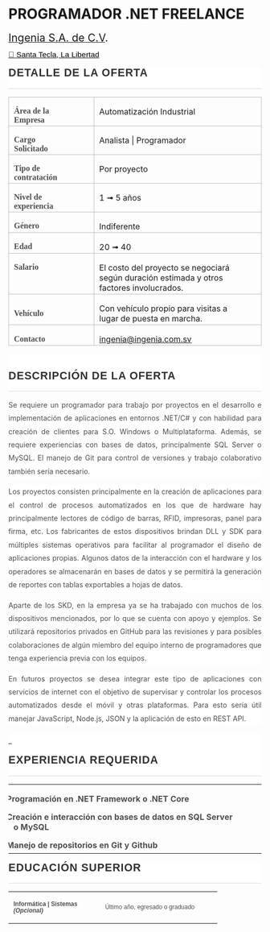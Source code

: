 <!DOCTYPE html PUBLIC "-//W3C//DTD XHTML 1.0 Transitional//EN" "http://www.w3.org/TR/xhtml1/DTD/xhtml1-transitional.dtd">
<html>
<body>

<p class="MsoNormal"><b style="mso-bidi-font-weight:normal">
<h1>PROGRAMADOR .NET FREELANCE</h1></b></p>
<p class="MsoNormal"><a href="http://www.ingenia.com.sv">
<span style="font-size:
16.0pt;mso-bidi-font-size:11.0pt;line-height:107%">Ingenia S.A. de C.V</span></a><span class="MsoHyperlink"><span style="font-size:16.0pt;mso-bidi-font-size:11.0pt;
line-height:107%">.</span></span><span style="font-size:16.0pt;mso-bidi-font-size:
11.0pt;line-height:107%"><o:p></o:p></span></p>
<p class="MsoNormal" style="margin-bottom:12.0pt">
<a href="https://goo.gl/maps/Z5JZFKDNEoeNBhYF8">
<span style="font-size: 11.5pt; line-height: 107%; font-family: &quot;Segoe UI Symbol&quot;,sans-serif; mso-bidi-font-family: &quot;Segoe UI Symbol&quot;; color: windowtext; background: white">
📌 Santa Tecla, La Libertad</span></a><span style="font-size: 11.5pt; line-height: 107%; font-family: &quot;Segoe UI Symbol&quot;,sans-serif; mso-bidi-font-family: &quot;Segoe UI Symbol&quot;; background: white"><o:p></o:p></span></p>
<div style="mso-element: para-border-div; border: none; border-bottom: solid #DADADA 1.0pt; mso-border-bottom-alt: solid #DADADA .75pt; padding: 0cm 0cm 10.0pt 0cm; background: white">
	<p class="MsoNormal" style="margin-top: 12.0pt; margin-right: 0cm; margin-bottom: 3.0pt; margin-left: 0cm; mso-line-height-alt: 12.0pt; mso-outline-level: 2; background: white; border: none; mso-border-bottom-alt: solid #DADADA .75pt; padding: 0cm; mso-padding-alt: 0cm 0cm 10.0pt 0cm">
	<b style="mso-bidi-font-weight:
normal">
	<span style="font-size:16.0pt;mso-bidi-font-size:18.0pt;font-family:
&quot;Arial&quot;,sans-serif;mso-fareast-font-family:&quot;Times New Roman&quot;;color:#323232;
text-transform:uppercase;letter-spacing:.75pt;mso-fareast-language:ES-SV">
	DETALLE DE LA OFERTA<o:p></o:p></span></b></p>
</div>
<table class="MsoNormalTable" border="1" cellspacing="0" cellpadding="0" style="border-collapse:collapse;border:none;mso-border-alt:solid #BFBFBF .5pt;
 mso-border-themecolor:background1;mso-border-themeshade:191;mso-yfti-tbllook:
 1184;mso-border-insideh:.5pt solid #BFBFBF;mso-border-insideh-themecolor:background1;
 mso-border-insideh-themeshade:191;mso-border-insidev:.5pt solid #BFBFBF;
 mso-border-insidev-themecolor:background1;mso-border-insidev-themeshade:191">
	<tr style="mso-yfti-irow:0;mso-yfti-firstrow:yes">
		<td width="189" valign="top" style="width:141.5pt;border:solid #BFBFBF 1.0pt;
  mso-border-themecolor:background1;mso-border-themeshade:191;mso-border-alt:
  solid #BFBFBF .5pt;mso-border-themecolor:background1;mso-border-themeshade:
  191;padding:1.5pt 33.75pt 1.5pt 7.5pt">
		<p class="MsoNormal" style="margin-bottom:0cm;margin-bottom:.0001pt;line-height:
  normal"><b>
		<span style="mso-bidi-font-size:12.0pt;font-family:&quot;Times New Roman&quot;,serif;
  mso-fareast-font-family:&quot;Times New Roman&quot;;color:#4E4E4E;mso-fareast-language:
  ES-SV">Área de la Empresa<o:p></o:p></span></b></p>
		</td>
		<td width="531" valign="top" style="width:398.1pt;border:solid #BFBFBF 1.0pt;
  mso-border-themecolor:background1;mso-border-themeshade:191;border-left:none;
  mso-border-left-alt:solid #BFBFBF .5pt;mso-border-left-themecolor:background1;
  mso-border-left-themeshade:191;mso-border-alt:solid #BFBFBF .5pt;mso-border-themecolor:
  background1;mso-border-themeshade:191;padding:1.5pt 33.75pt 1.5pt 7.5pt">
		<p class="MsoNormal" style="margin-bottom:0cm;margin-bottom:.0001pt;line-height:
  normal">
		<span style="mso-bidi-font-size:12.0pt;mso-fareast-font-family:&quot;Times New Roman&quot;;
  mso-bidi-font-family:&quot;Times New Roman&quot;;mso-fareast-language:ES-SV">
		Automatización Industrial<o:p></o:p></span></p>
		</td>
	</tr>
	<tr style="mso-yfti-irow:1">
		<td width="189" valign="top" style="width:141.5pt;border:solid #BFBFBF 1.0pt;
  mso-border-themecolor:background1;mso-border-themeshade:191;border-top:none;
  mso-border-top-alt:solid #BFBFBF .5pt;mso-border-top-themecolor:background1;
  mso-border-top-themeshade:191;mso-border-alt:solid #BFBFBF .5pt;mso-border-themecolor:
  background1;mso-border-themeshade:191;padding:1.5pt 33.75pt 1.5pt 7.5pt">
		<p class="MsoNormal" style="margin-bottom:0cm;margin-bottom:.0001pt;line-height:
  normal"><b>
		<span style="mso-bidi-font-size:12.0pt;font-family:&quot;Times New Roman&quot;,serif;
  mso-fareast-font-family:&quot;Times New Roman&quot;;color:#4E4E4E;mso-fareast-language:
  ES-SV">Cargo Solicitado<o:p></o:p></span></b></p>
		</td>
		<td width="531" valign="top" style="width:398.1pt;border-top:none;border-left:
  none;border-bottom:solid #BFBFBF 1.0pt;mso-border-bottom-themecolor:background1;
  mso-border-bottom-themeshade:191;border-right:solid #BFBFBF 1.0pt;mso-border-right-themecolor:
  background1;mso-border-right-themeshade:191;mso-border-top-alt:solid #BFBFBF .5pt;
  mso-border-top-themecolor:background1;mso-border-top-themeshade:191;
  mso-border-left-alt:solid #BFBFBF .5pt;mso-border-left-themecolor:background1;
  mso-border-left-themeshade:191;mso-border-alt:solid #BFBFBF .5pt;mso-border-themecolor:
  background1;mso-border-themeshade:191;padding:1.5pt 33.75pt 1.5pt 7.5pt">
		<p class="MsoNormal" style="margin-bottom:0cm;margin-bottom:.0001pt;line-height:
  normal">
		<span style="mso-bidi-font-size:12.0pt;mso-fareast-font-family:&quot;Times New Roman&quot;;
  mso-bidi-font-family:&quot;Times New Roman&quot;;mso-fareast-language:ES-SV">
		Analista | Programador<o:p></o:p></span></p>
		</td>
	</tr>
	<tr style="mso-yfti-irow:2">
		<td width="189" valign="top" style="width:141.5pt;border:solid #BFBFBF 1.0pt;
  mso-border-themecolor:background1;mso-border-themeshade:191;border-top:none;
  mso-border-top-alt:solid #BFBFBF .5pt;mso-border-top-themecolor:background1;
  mso-border-top-themeshade:191;mso-border-alt:solid #BFBFBF .5pt;mso-border-themecolor:
  background1;mso-border-themeshade:191;padding:1.5pt 33.75pt 1.5pt 7.5pt">
		<p class="MsoNormal" style="margin-bottom:0cm;margin-bottom:.0001pt;line-height:
  normal"><b>
		<span style="mso-bidi-font-size:12.0pt;font-family:&quot;Times New Roman&quot;,serif;
  mso-fareast-font-family:&quot;Times New Roman&quot;;color:#4E4E4E;mso-fareast-language:
  ES-SV">Tipo de contratación<o:p></o:p></span></b></p>
		</td>
		<td width="531" valign="top" style="width:398.1pt;border-top:none;border-left:
  none;border-bottom:solid #BFBFBF 1.0pt;mso-border-bottom-themecolor:background1;
  mso-border-bottom-themeshade:191;border-right:solid #BFBFBF 1.0pt;mso-border-right-themecolor:
  background1;mso-border-right-themeshade:191;mso-border-top-alt:solid #BFBFBF .5pt;
  mso-border-top-themecolor:background1;mso-border-top-themeshade:191;
  mso-border-left-alt:solid #BFBFBF .5pt;mso-border-left-themecolor:background1;
  mso-border-left-themeshade:191;mso-border-alt:solid #BFBFBF .5pt;mso-border-themecolor:
  background1;mso-border-themeshade:191;padding:1.5pt 33.75pt 1.5pt 7.5pt">
		<p class="MsoNormal" style="margin-bottom:0cm;margin-bottom:.0001pt;line-height:
  normal">
		<span style="mso-bidi-font-size:12.0pt;mso-fareast-font-family:&quot;Times New Roman&quot;;
  mso-bidi-font-family:&quot;Times New Roman&quot;;mso-fareast-language:ES-SV">
		Por proyecto<o:p></o:p></span></p>
		</td>
	</tr>
	<tr style="mso-yfti-irow:3">
		<td width="189" valign="top" style="width:141.5pt;border:solid #BFBFBF 1.0pt;
  mso-border-themecolor:background1;mso-border-themeshade:191;border-top:none;
  mso-border-top-alt:solid #BFBFBF .5pt;mso-border-top-themecolor:background1;
  mso-border-top-themeshade:191;mso-border-alt:solid #BFBFBF .5pt;mso-border-themecolor:
  background1;mso-border-themeshade:191;padding:1.5pt 33.75pt 1.5pt 7.5pt">
		<p class="MsoNormal" style="margin-bottom:0cm;margin-bottom:.0001pt;line-height:
  normal"><b>
		<span style="mso-bidi-font-size:12.0pt;font-family:&quot;Times New Roman&quot;,serif;
  mso-fareast-font-family:&quot;Times New Roman&quot;;color:#4E4E4E;mso-fareast-language:
  ES-SV">Nivel de experiencia<o:p></o:p></span></b></p>
		</td>
		<td width="531" valign="top" style="width:398.1pt;border-top:none;border-left:
  none;border-bottom:solid #BFBFBF 1.0pt;mso-border-bottom-themecolor:background1;
  mso-border-bottom-themeshade:191;border-right:solid #BFBFBF 1.0pt;mso-border-right-themecolor:
  background1;mso-border-right-themeshade:191;mso-border-top-alt:solid #BFBFBF .5pt;
  mso-border-top-themecolor:background1;mso-border-top-themeshade:191;
  mso-border-left-alt:solid #BFBFBF .5pt;mso-border-left-themecolor:background1;
  mso-border-left-themeshade:191;mso-border-alt:solid #BFBFBF .5pt;mso-border-themecolor:
  background1;mso-border-themeshade:191;padding:1.5pt 33.75pt 1.5pt 7.5pt">
		<p class="MsoNormal" style="margin-bottom:0cm;margin-bottom:.0001pt;line-height:
  normal">
		<span style="mso-bidi-font-size:12.0pt;mso-fareast-font-family:&quot;Times New Roman&quot;;
  mso-bidi-font-family:&quot;Times New Roman&quot;;mso-fareast-language:ES-SV">1
		</span>
		<span style="mso-bidi-font-size:12.0pt;font-family:&quot;Segoe UI Symbol&quot;,sans-serif;
  mso-fareast-font-family:&quot;Times New Roman&quot;;mso-bidi-font-family:&quot;Segoe UI Symbol&quot;;
  mso-fareast-language:ES-SV">➟</span><span style="mso-bidi-font-size:12.0pt;
  mso-fareast-font-family:&quot;Times New Roman&quot;;mso-bidi-font-family:&quot;Times New Roman&quot;;
  mso-fareast-language:ES-SV"> 5 años<o:p></o:p></span></p>
		</td>
	</tr>
	<tr style="mso-yfti-irow:4">
		<td width="189" valign="top" style="width:141.5pt;border:solid #BFBFBF 1.0pt;
  mso-border-themecolor:background1;mso-border-themeshade:191;border-top:none;
  mso-border-top-alt:solid #BFBFBF .5pt;mso-border-top-themecolor:background1;
  mso-border-top-themeshade:191;mso-border-alt:solid #BFBFBF .5pt;mso-border-themecolor:
  background1;mso-border-themeshade:191;padding:1.5pt 33.75pt 1.5pt 7.5pt">
		<p class="MsoNormal" style="margin-bottom:0cm;margin-bottom:.0001pt;line-height:
  normal"><b>
		<span style="mso-bidi-font-size:12.0pt;font-family:&quot;Times New Roman&quot;,serif;
  mso-fareast-font-family:&quot;Times New Roman&quot;;color:#4E4E4E;mso-fareast-language:
  ES-SV">Género<o:p></o:p></span></b></p>
		</td>
		<td width="531" valign="top" style="width:398.1pt;border-top:none;border-left:
  none;border-bottom:solid #BFBFBF 1.0pt;mso-border-bottom-themecolor:background1;
  mso-border-bottom-themeshade:191;border-right:solid #BFBFBF 1.0pt;mso-border-right-themecolor:
  background1;mso-border-right-themeshade:191;mso-border-top-alt:solid #BFBFBF .5pt;
  mso-border-top-themecolor:background1;mso-border-top-themeshade:191;
  mso-border-left-alt:solid #BFBFBF .5pt;mso-border-left-themecolor:background1;
  mso-border-left-themeshade:191;mso-border-alt:solid #BFBFBF .5pt;mso-border-themecolor:
  background1;mso-border-themeshade:191;padding:1.5pt 33.75pt 1.5pt 7.5pt">
		<p class="MsoNormal" style="margin-bottom:0cm;margin-bottom:.0001pt;line-height:
  normal">
		<span style="mso-bidi-font-size:12.0pt;mso-fareast-font-family:&quot;Times New Roman&quot;;
  mso-bidi-font-family:&quot;Times New Roman&quot;;mso-fareast-language:ES-SV">
		Indiferente<o:p></o:p></span></p>
		</td>
	</tr>
	<tr style="mso-yfti-irow:5">
		<td width="189" valign="top" style="width:141.5pt;border:solid #BFBFBF 1.0pt;
  mso-border-themecolor:background1;mso-border-themeshade:191;border-top:none;
  mso-border-top-alt:solid #BFBFBF .5pt;mso-border-top-themecolor:background1;
  mso-border-top-themeshade:191;mso-border-alt:solid #BFBFBF .5pt;mso-border-themecolor:
  background1;mso-border-themeshade:191;padding:1.5pt 33.75pt 1.5pt 7.5pt">
		<p class="MsoNormal" style="margin-bottom:0cm;margin-bottom:.0001pt;line-height:
  normal"><b>
		<span style="mso-bidi-font-size:12.0pt;font-family:&quot;Times New Roman&quot;,serif;
  mso-fareast-font-family:&quot;Times New Roman&quot;;color:#4E4E4E;mso-fareast-language:
  ES-SV">Edad<u><o:p></o:p></u></span></b></p>
		</td>
		<td width="531" valign="top" style="width:398.1pt;border-top:none;border-left:
  none;border-bottom:solid #BFBFBF 1.0pt;mso-border-bottom-themecolor:background1;
  mso-border-bottom-themeshade:191;border-right:solid #BFBFBF 1.0pt;mso-border-right-themecolor:
  background1;mso-border-right-themeshade:191;mso-border-top-alt:solid #BFBFBF .5pt;
  mso-border-top-themecolor:background1;mso-border-top-themeshade:191;
  mso-border-left-alt:solid #BFBFBF .5pt;mso-border-left-themecolor:background1;
  mso-border-left-themeshade:191;mso-border-alt:solid #BFBFBF .5pt;mso-border-themecolor:
  background1;mso-border-themeshade:191;padding:1.5pt 33.75pt 1.5pt 7.5pt">
		<p class="MsoNormal" style="margin-bottom:0cm;margin-bottom:.0001pt;line-height:
  normal">
		<span style="mso-bidi-font-size:12.0pt;mso-fareast-font-family:&quot;Times New Roman&quot;;
  mso-bidi-font-family:&quot;Times New Roman&quot;;mso-fareast-language:ES-SV">
		20 </span>
		<span style="mso-bidi-font-size:12.0pt;font-family:&quot;Segoe UI Symbol&quot;,sans-serif;
  mso-fareast-font-family:&quot;Times New Roman&quot;;mso-bidi-font-family:&quot;Segoe UI Symbol&quot;;
  mso-fareast-language:ES-SV">➟</span><span style="mso-bidi-font-size:12.0pt;
  mso-fareast-font-family:&quot;Times New Roman&quot;;mso-bidi-font-family:&quot;Times New Roman&quot;;
  mso-fareast-language:ES-SV"> 40<o:p></o:p></span></p>
		</td>
	</tr>
	<tr style="mso-yfti-irow:6">
		<td width="189" valign="top" style="width:141.5pt;border:solid #BFBFBF 1.0pt;
  mso-border-themecolor:background1;mso-border-themeshade:191;border-top:none;
  mso-border-top-alt:solid #BFBFBF .5pt;mso-border-top-themecolor:background1;
  mso-border-top-themeshade:191;mso-border-alt:solid #BFBFBF .5pt;mso-border-themecolor:
  background1;mso-border-themeshade:191;padding:1.5pt 33.75pt 1.5pt 7.5pt">
		<p class="MsoNormal" style="margin-bottom:0cm;margin-bottom:.0001pt;line-height:
  normal"><b>
		<span style="mso-bidi-font-size:12.0pt;font-family:&quot;Times New Roman&quot;,serif;
  mso-fareast-font-family:&quot;Times New Roman&quot;;color:#4E4E4E;mso-fareast-language:
  ES-SV">Salario<o:p></o:p></span></b></p>
		</td>
		<td width="531" valign="top" style="width:398.1pt;border-top:none;border-left:
  none;border-bottom:solid #BFBFBF 1.0pt;mso-border-bottom-themecolor:background1;
  mso-border-bottom-themeshade:191;border-right:solid #BFBFBF 1.0pt;mso-border-right-themecolor:
  background1;mso-border-right-themeshade:191;mso-border-top-alt:solid #BFBFBF .5pt;
  mso-border-top-themecolor:background1;mso-border-top-themeshade:191;
  mso-border-left-alt:solid #BFBFBF .5pt;mso-border-left-themecolor:background1;
  mso-border-left-themeshade:191;mso-border-alt:solid #BFBFBF .5pt;mso-border-themecolor:
  background1;mso-border-themeshade:191;padding:1.5pt 33.75pt 1.5pt 7.5pt">
		<p class="MsoNormal" style="margin-bottom:0cm;margin-bottom:.0001pt;line-height:
  normal">
		<span style="mso-bidi-font-size:12.0pt;mso-fareast-font-family:&quot;Times New Roman&quot;;
  mso-bidi-font-family:&quot;Times New Roman&quot;;mso-fareast-language:ES-SV">
		El costo del proyecto se negociará según duración estimada y otros 
		factores involucrados.<o:p></o:p></span></p>
		</td>
	</tr>
	<tr style="mso-yfti-irow:7">
		<td width="189" style="width:141.5pt;border:solid #BFBFBF 1.0pt;mso-border-themecolor:
  background1;mso-border-themeshade:191;border-top:none;mso-border-top-alt:
  solid #BFBFBF .5pt;mso-border-top-themecolor:background1;mso-border-top-themeshade:
  191;mso-border-alt:solid #BFBFBF .5pt;mso-border-themecolor:background1;
  mso-border-themeshade:191;padding:1.5pt 33.75pt 1.5pt 7.5pt">
		<p class="MsoNormal" style="margin-bottom:0cm;margin-bottom:.0001pt;line-height:
  normal"><b>
		<span style="mso-bidi-font-size:12.0pt;font-family:&quot;Times New Roman&quot;,serif;
  mso-fareast-font-family:&quot;Times New Roman&quot;;color:#4E4E4E;mso-fareast-language:
  ES-SV">Vehículo<o:p></o:p></span></b></p>
		</td>
		<td width="531" style="width:398.1pt;border-top:none;border-left:none;
  border-bottom:solid #BFBFBF 1.0pt;mso-border-bottom-themecolor:background1;
  mso-border-bottom-themeshade:191;border-right:solid #BFBFBF 1.0pt;mso-border-right-themecolor:
  background1;mso-border-right-themeshade:191;mso-border-top-alt:solid #BFBFBF .5pt;
  mso-border-top-themecolor:background1;mso-border-top-themeshade:191;
  mso-border-left-alt:solid #BFBFBF .5pt;mso-border-left-themecolor:background1;
  mso-border-left-themeshade:191;mso-border-alt:solid #BFBFBF .5pt;mso-border-themecolor:
  background1;mso-border-themeshade:191;padding:1.5pt 33.75pt 1.5pt 7.5pt">
		<p class="MsoNormal" style="margin-bottom:0cm;margin-bottom:.0001pt;line-height:
  normal">
		<span style="mso-bidi-font-size:12.0pt;mso-fareast-font-family:&quot;Times New Roman&quot;;
  mso-bidi-font-family:&quot;Times New Roman&quot;;mso-fareast-language:ES-SV">
		Con vehículo propio para visitas a lugar de puesta en marcha.<o:p></o:p></span></p>
		</td>
	</tr>
	<tr style="mso-yfti-irow:8;mso-yfti-lastrow:yes">
		<td width="189" style="width:141.5pt;border:solid #BFBFBF 1.0pt;mso-border-themecolor:
  background1;mso-border-themeshade:191;border-top:none;mso-border-top-alt:
  solid #BFBFBF .5pt;mso-border-top-themecolor:background1;mso-border-top-themeshade:
  191;mso-border-alt:solid #BFBFBF .5pt;mso-border-themecolor:background1;
  mso-border-themeshade:191;padding:1.5pt 33.75pt 1.5pt 7.5pt">
		<p class="MsoNormal" style="margin-bottom:0cm;margin-bottom:.0001pt;line-height:
  normal"><b>
		<span style="mso-bidi-font-size:12.0pt;font-family:&quot;Times New Roman&quot;,serif;
  mso-fareast-font-family:&quot;Times New Roman&quot;;color:#4E4E4E;mso-fareast-language:
  ES-SV">Contacto<o:p></o:p></span></b></p>
		</td>
		<td width="531" style="width:398.1pt;border-top:none;border-left:none;
  border-bottom:solid #BFBFBF 1.0pt;mso-border-bottom-themecolor:background1;
  mso-border-bottom-themeshade:191;border-right:solid #BFBFBF 1.0pt;mso-border-right-themecolor:
  background1;mso-border-right-themeshade:191;mso-border-top-alt:solid #BFBFBF .5pt;
  mso-border-top-themecolor:background1;mso-border-top-themeshade:191;
  mso-border-left-alt:solid #BFBFBF .5pt;mso-border-left-themecolor:background1;
  mso-border-left-themeshade:191;mso-border-alt:solid #BFBFBF .5pt;mso-border-themecolor:
  background1;mso-border-themeshade:191;padding:1.5pt 33.75pt 1.5pt 7.5pt">
		<p class="MsoNormal" style="margin-bottom:0cm;margin-bottom:.0001pt;line-height:
  normal"><a href="mailto:ingenia@ingenia.com.sv">
		<span style="mso-bidi-font-size:
  12.0pt;mso-fareast-font-family:&quot;Times New Roman&quot;;mso-bidi-font-family:&quot;Times New Roman&quot;;
  mso-fareast-language:ES-SV">ingenia@ingenia.com.sv</span></a><span style="mso-bidi-font-size:12.0pt;mso-fareast-font-family:&quot;Times New Roman&quot;;
  mso-bidi-font-family:&quot;Times New Roman&quot;;mso-fareast-language:ES-SV"><o:p></o:p></span></p>
		</td>
	</tr>
</table>
<div style="mso-element: para-border-div; border: none; border-bottom: solid #DADADA 1.0pt; mso-border-bottom-alt: solid #DADADA .75pt; padding: 0cm 0cm 10.0pt 0cm; background: white">
	<p class="MsoNormal" style="margin-bottom: 0cm; margin-bottom: .0001pt; line-height: normal; mso-outline-level: 2; background: white; border: none; mso-border-bottom-alt: solid #DADADA .75pt; padding: 0cm; mso-padding-alt: 0cm 0cm 10.0pt 0cm">
	<b style="mso-bidi-font-weight:normal">
	<span style="font-family:&quot;Arial&quot;,sans-serif;
mso-fareast-font-family:&quot;Times New Roman&quot;;color:#323232;text-transform:uppercase;
letter-spacing:.75pt;mso-fareast-language:ES-SV"><o:p>&nbsp;</o:p></span></b></p>
	<p class="MsoNormal" style="margin-top: 12.0pt; margin-right: 0cm; margin-bottom: 3.0pt; margin-left: 0cm; mso-line-height-alt: 12.0pt; mso-outline-level: 2; background: white; border: none; mso-border-bottom-alt: solid #DADADA .75pt; padding: 0cm; mso-padding-alt: 0cm 0cm 10.0pt 0cm">
	<b style="mso-bidi-font-weight:
normal">
	<span style="font-size:16.0pt;mso-bidi-font-size:18.0pt;font-family:
&quot;Arial&quot;,sans-serif;mso-fareast-font-family:&quot;Times New Roman&quot;;color:#323232;
text-transform:uppercase;letter-spacing:.75pt;mso-fareast-language:ES-SV">
	DESCRIPCIÓN DE LA OFERTA<o:p></o:p></span></b></p>
</div>
<p class="MsoNormal" style="text-align: justify; line-height: 19.8pt; background: white">
<span style="mso-bidi-font-family: Arial; color: #4E4E4E; background: white">Se 
requiere un programador para trabajo por proyectos en el desarrollo e 
implementación de aplicaciones en entornos .NET/C# y con habilidad para creación 
de clientes para S.O. Windows o Multiplataforma. Además, se requiere 
experiencias con bases de datos, principalmente SQL Server o MySQL. El manejo de 
Git para control de versiones y trabajo colaborativo también sería necesario.<u><o:p></o:p></u></span></p>
<p class="MsoNormal" style="text-align: justify; line-height: 19.8pt; background: white">
<span style="mso-bidi-font-family: Arial; color: #4E4E4E; background: white">Los 
proyectos consisten principalmente en la creación de aplicaciones para el 
control de procesos automatizados en los que de hardware hay principalmente 
lectores de código de barras, RFID, impresoras, panel para firma, etc. Los 
fabricantes de estos dispositivos brindan DLL y SDK para múltiples sistemas 
operativos para facilitar al programador el diseño de aplicaciones propias. 
Algunos datos de la interacción con el hardware y los operadores se almacenarán 
en bases de datos y se permitirá la generación de reportes con tablas 
exportables a hojas de datos.<o:p></o:p></span></p>
<p class="MsoNormal" style="text-align: justify; line-height: 19.8pt; background: white">
<span style="mso-bidi-font-family: Arial; color: #4E4E4E; background: white">
Aparte de los SKD, en la empresa ya se ha trabajado con muchos de los 
dispositivos mencionados, por lo que se cuenta con apoyo y ejemplos. Se 
utilizará repositorios privados en GitHub para las revisiones y para posibles 
colaboraciones de algún miembro del equipo interno de programadores que tenga 
experiencia previa con los equipos. <o:p></o:p></span></p>
<p class="MsoNormal" style="text-align: justify; line-height: 19.8pt; background: white">
<span style="mso-bidi-font-family: Arial; color: #4E4E4E; background: white">En 
futuros proyectos se desea integrar este tipo de aplicaciones con servicios de 
internet con el objetivo de supervisar y controlar los procesos automatizados 
desde el móvil y otras plataformas. Para esto sería útil manejar JavaScript, 
Node.js, JSON y la aplicación de esto en REST API.<o:p></o:p></span></p>
<div style="mso-element: para-border-div; border: none; border-bottom: solid #DADADA 1.0pt; mso-border-bottom-alt: solid #DADADA .75pt; padding: 0cm 0cm 10.0pt 0cm; background: white">
	<p class="MsoNormal" style="margin-top: 12.0pt; margin-right: 0cm; margin-bottom: 3.0pt; margin-left: 0cm; mso-line-height-alt: 12.0pt; mso-outline-level: 2; background: white; border: none; mso-border-bottom-alt: solid #DADADA .75pt; padding: 0cm; mso-padding-alt: 0cm 0cm 10.0pt 0cm">
	<b style="mso-bidi-font-weight:
normal"><u>
	<span style="font-size:16.0pt;mso-bidi-font-size:18.0pt;font-family:
&quot;Arial&quot;,sans-serif;mso-fareast-font-family:&quot;Times New Roman&quot;;color:#323232;
text-transform:uppercase;letter-spacing:.75pt;mso-fareast-language:ES-SV"><o:p>
	<span style="text-decoration:none">&nbsp;</span></o:p></span></u></b></p>
	<p class="MsoNormal" style="margin-top: 12.0pt; margin-right: 0cm; margin-bottom: 3.0pt; margin-left: 0cm; mso-line-height-alt: 12.0pt; mso-outline-level: 2; background: white; border: none; mso-border-bottom-alt: solid #DADADA .75pt; padding: 0cm; mso-padding-alt: 0cm 0cm 10.0pt 0cm">
	<b style="mso-bidi-font-weight:
normal">
	<span style="font-size:16.0pt;mso-bidi-font-size:18.0pt;font-family:
&quot;Arial&quot;,sans-serif;mso-fareast-font-family:&quot;Times New Roman&quot;;color:#323232;
text-transform:uppercase;letter-spacing:.75pt;mso-fareast-language:ES-SV">
	EXPERIENCIA REQUERIDA<o:p></o:p></span></b></p>
</div>
<table class="MsoNormalTable" border="0" cellspacing="0" cellpadding="0" style="border-collapse:collapse;mso-yfti-tbllook:1184">
	<tr style="mso-yfti-irow:0;mso-yfti-firstrow:yes">
		<td style="padding:1.5pt 33.75pt 1.5pt 7.5pt">
		<p class="MsoListParagraphCxSpFirst" style="margin-bottom:0cm;margin-bottom:
  .0001pt;mso-add-space:auto;text-indent:-18.0pt;line-height:normal;mso-list:
  l0 level1 lfo1"><![if !supportLists]>
		<span style="font-size:12.0pt;
  font-family:Wingdings;mso-fareast-font-family:Wingdings;mso-bidi-font-family:
  Wingdings;color:#4E4E4E;mso-fareast-language:ES-SV;mso-bidi-font-weight:bold">
		<span style="mso-list:Ignore">•<span style="font:7.0pt &quot;Times New Roman&quot;">&nbsp;
		</span></span></span><![endif]><b>
		<span style="font-size:12.0pt;mso-fareast-font-family:&quot;Times New Roman&quot;;mso-bidi-font-family:
  &quot;Times New Roman&quot;;color:#4E4E4E;mso-fareast-language:ES-SV">
		Programación en .NET Framework o .NET Core<o:p></o:p></span></b></p>
		<p class="MsoListParagraphCxSpMiddle" style="margin-bottom:0cm;margin-bottom:
  .0001pt;mso-add-space:auto;text-indent:-18.0pt;line-height:normal;mso-list:
  l0 level1 lfo1"><![if !supportLists]>
		<span style="font-size:12.0pt;
  font-family:Wingdings;mso-fareast-font-family:Wingdings;mso-bidi-font-family:
  Wingdings;color:#4E4E4E;mso-fareast-language:ES-SV;mso-bidi-font-weight:bold">
		<span style="mso-list:Ignore">•<span style="font:7.0pt &quot;Times New Roman&quot;">&nbsp;
		</span></span></span><![endif]><b>
		<span style="font-size:12.0pt;mso-fareast-font-family:&quot;Times New Roman&quot;;mso-bidi-font-family:
  &quot;Times New Roman&quot;;color:#4E4E4E;mso-fareast-language:ES-SV">Creación 
		e interacción con bases de datos en SQL Server o MySQL<o:p></o:p></span></b></p>
		<p class="MsoListParagraphCxSpLast" style="margin-bottom:0cm;margin-bottom:
  .0001pt;mso-add-space:auto;text-indent:-18.0pt;line-height:normal;mso-list:
  l0 level1 lfo1"><![if !supportLists]>
		<span style="font-size:12.0pt;
  font-family:Wingdings;mso-fareast-font-family:Wingdings;mso-bidi-font-family:
  Wingdings;color:#4E4E4E;mso-fareast-language:ES-SV;mso-bidi-font-weight:bold">
		<span style="mso-list:Ignore">•<span style="font:7.0pt &quot;Times New Roman&quot;">&nbsp;
		</span></span></span><![endif]><b>
		<span style="font-size:12.0pt;mso-fareast-font-family:&quot;Times New Roman&quot;;mso-bidi-font-family:
  &quot;Times New Roman&quot;;color:#4E4E4E;mso-fareast-language:ES-SV">Manejo 
		de repositorios en Git y Github<o:p></o:p></span></b></p>
		</td>
	</tr>
	<tr style="mso-yfti-irow:1;mso-yfti-lastrow:yes">
		<td style="padding:1.5pt 33.75pt 1.5pt 7.5pt"></td>
	</tr>
</table>
<div style="mso-element: para-border-div; border: none; border-bottom: solid #DADADA 1.0pt; mso-border-bottom-alt: solid #DADADA .75pt; padding: 0cm 0cm 10.0pt 0cm; background: white">
	<p class="MsoNormal" style="margin-top: 12.0pt; margin-right: 0cm; margin-bottom: 3.0pt; margin-left: 0cm; mso-line-height-alt: 12.0pt; mso-outline-level: 2; background: white; border: none; mso-border-bottom-alt: solid #DADADA .75pt; padding: 0cm; mso-padding-alt: 0cm 0cm 10.0pt 0cm">
	<b style="mso-bidi-font-weight:
normal">
	<span style="font-size:16.0pt;mso-bidi-font-size:18.0pt;font-family:
&quot;Arial&quot;,sans-serif;mso-fareast-font-family:&quot;Times New Roman&quot;;color:#323232;
text-transform:uppercase;letter-spacing:.75pt;mso-fareast-language:ES-SV">
	EDUCACIÓN SUPERIOR<o:p></o:p></span></b></p>
</div>
<table class="MsoNormalTable" border="0" cellspacing="0" cellpadding="0" style="border-collapse:collapse;mso-yfti-tbllook:1184">
	<tr style="mso-yfti-irow:0;mso-yfti-firstrow:yes;mso-yfti-lastrow:yes">
		<td style="padding:1.5pt 33.75pt 1.5pt 7.5pt">
		<p class="MsoNormal"><b>
		<span style="font-size:9.0pt;line-height:107%;
  font-family:&quot;Arial&quot;,sans-serif;color:#4E4E4E">Informática | Sistemas<br />
		<span class="opcional"><i>(Opcional)</i></span><o:p></o:p></span></b></p>
		</td>
		<td style="padding:1.5pt 33.75pt 1.5pt 7.5pt">
		<p class="MsoNormal">
		<span style="font-size:9.0pt;line-height:107%;font-family:
  &quot;Arial&quot;,sans-serif;color:#4E4E4E">Último año, egresado o graduado<o:p></o:p></span></p>
		</td>
	</tr>
</table>
<p class="MsoNormal" align="right" style="text-align:right"><o:p>&nbsp;</o:p></p>

</body>

</html>
